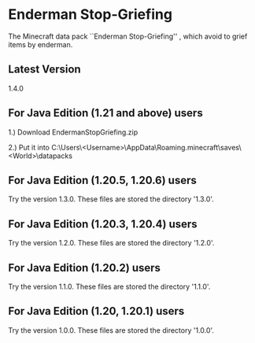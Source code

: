 # Enderman Stop-Griefing
The Minecraft data pack ``Enderman Stop-Griefing'' , which avoid to grief items by enderman.

## Latest Version
1.4.0

## For Java Edition (1.21 and above) users
1.) Download EndermanStopGriefing.zip

2.) Put it into C:\Users\\\<Username\>\AppData\Roaming\.minecraft\saves\\\<World\>\datapacks

## For Java Edition (1.20.5, 1.20.6) users
Try the version 1.3.0. These files are stored the directory '1.3.0'.

## For Java Edition (1.20.3, 1.20.4) users
Try the version 1.2.0. These files are stored the directory '1.2.0'.

## For Java Edition (1.20.2) users
Try the version 1.1.0. These files are stored the directory '1.1.0'.

## For Java Edition (1.20, 1.20.1) users
Try the version 1.0.0. These files are stored the directory '1.0.0'.
